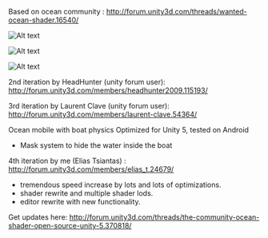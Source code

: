 Based on ocean community : http://forum.unity3d.com/threads/wanted-ocean-shader.16540/

![Alt text](http://i.imgur.com/2aEaQF5.jpg)

![Alt text](http://i.imgur.com/iui8lyB.jpg)

![Alt text](http://i.imgur.com/7pcxjzN.jpg)

2nd iteration by HeadHunter (unity forum user): http://forum.unity3d.com/members/headhunter2009.115193/

3rd iteration by Laurent Clave (unity forum user): http://forum.unity3d.com/members/laurent-clave.54364/

Ocean mobile with boat physics
Optimized for Unity 5, tested on Android
- Mask system to hide the water inside the boat

4th iteration by me (Elias Tsiantas) : http://forum.unity3d.com/members/elias_t.24679/

- tremendous speed increase by lots and lots of optimizations.
- shader rewrite and multiple shader lods.
- editor rewrite with new functionality.

Get updates here: http://forum.unity3d.com/threads/the-community-ocean-shader-open-source-unity-5.370818/



